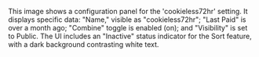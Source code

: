 This image shows a configuration panel for the 'cookieless72hr' setting. It displays specific data: "Name," visible as "cookieless72hr"; "Last Paid" is over a month ago; "Combine" toggle is enabled (on); and "Visibility" is set to Public. The UI includes an "Inactive" status indicator for the Sort feature, with a dark background contrasting white text.